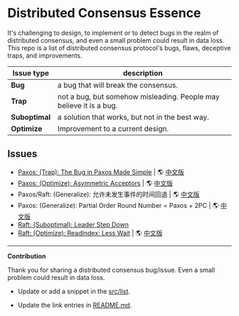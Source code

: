 # Distributed Consensus Essence

It's challenging to design, to implement or to detect bugs in the realm of distributed consensus, and even
a small problem could result in data loss.
This repo is a list of distributed consensus protocol's bugs, flaws, deceptive traps, and improvements.

|  Issue type    | description                                                        |
|  ---           | ---                                                                |
| **Bug**        | a bug that will break the consensus.                               |
| **Trap**       | not a bug, but somehow misleading. People may believe it is a bug. |
| **Suboptimal** | a solution that works, but not in the best way.                    |
| **Optimize**   | Improvement to a current design.                                   |

## Issues

- [Paxos: (Trap): The Bug in Paxos Made Simple](src/list/classic-paxos-forget-decided-value/classic-paxos-forget-decided-value.md) | 🌎 [中文版](src/list/classic-paxos-forget-decided-value/classic-paxos-forget-decided-value.cn.md)
- [Paxos: (Optimize): Asymmetric Acceptors](src/list/asymmetric-paxos/asymmetric-paxos.md) | 🌎 [中文版](src/list/asymmetric-paxos/asymmetric-paxos.cn.md)
- Paxos/Raft: (Generalize): 允许未发生事件的时间回退 | 🌎 [中文版](src/cn-list/paxos-revert-rnd.md)
- Paxos: (Generalize): Partial Order Round Number = Paxos + 2PC | 🌎 [中文版](src/cn-list/paxos-partial-order-rnd.md)
- [Raft: (Suboptimal): Leader Step Down](src/list/raft-leader-step-down.md)
- [Raft: (Optimize): ReadIndex: Less Wait](src/list/raft-read-index/raft-read-index.md) | 🌎 [中文版](src/list/raft-read-index/raft-read-index.cn.md)


---

**Contribution**

Thank you for sharing a distributed consensus bug/issue.
Even a small problem could result in data loss.

- Update or add a snippet in the [src/list](src/list).

- Update the link entries in [README.md](README.md).
